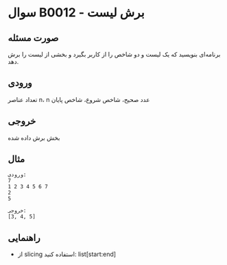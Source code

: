 # سوال B0012 - برش لیست

## صورت مسئله
برنامه‌ای بنویسید که یک لیست و دو شاخص را از کاربر بگیرد و بخشی از لیست را برش دهد.

## ورودی
تعداد عناصر n، n عدد صحیح، شاخص شروع، شاخص پایان

## خروجی
بخش برش داده شده

## مثال
```
ورودی:
7
1 2 3 4 5 6 7
2
5

خروجی:
[3, 4, 5]
```

## راهنمایی
- از slicing استفاده کنید: list[start:end]
